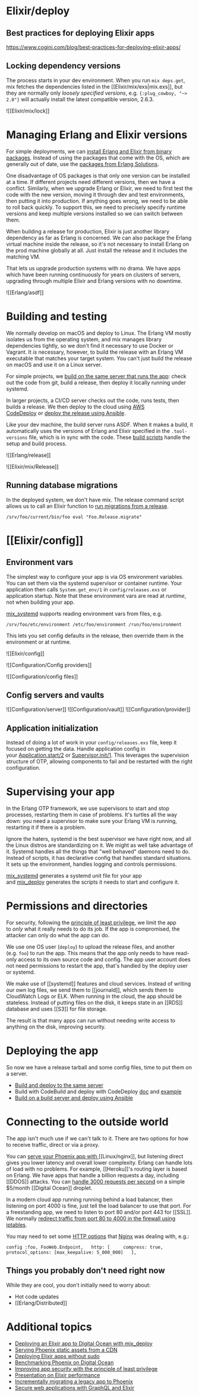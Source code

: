 # Elixir/deploy
## Best practices for deploying Elixir apps

https://www.cogini.com/blog/best-practices-for-deploying-elixir-apps/

## Locking dependency versions

The process starts in your dev environment. When you run `mix deps.get`, mix fetches the dependencies listed in the [[Elixir/mix/exs|mix.exs]], but they are normally only *loosely specified versions*, e.g. `{:plug_cowboy, "~> 2.0"}` will actually install the latest compatible version, 2.6.3.

![[Elixir/mix/lock]]

# Managing Erlang and Elixir versions

For simple deployments, we can [install Erlang and Elixir from binary packages](https://github.com/cogini/mix-deploy-example/tree/master/bin). Instead of using the packages that come with the OS, which are generally out of date, use the [packages from Erlang Solutions](https://www.erlang-solutions.com/resources/download.html).

One disadvantage of OS packages is that only one version can be installed at a time. If different projects need different versions, then we have a conflict. Similarly, when we upgrade Erlang or Elixir, we need to first test the code with the new version, moving it through dev and test environments, then putting it into production. If anything goes wrong, we need to be able to roll back quickly. To support this, we need to precisely specify runtime versions and keep multiple versions installed so we can switch between them.

When building a release for production, Elixir is just another library dependency as far as Erlang is concerned. We can also package the Erlang virtual machine inside the release, so it's not necessary to install Erlang on the prod machine globally at all. Just install the release and it includes the matching VM.

That lets us upgrade production systems with no drama. We have apps which have been running continuously for years on clusters of servers, upgrading through multiple Elixir and Erlang versions with no downtime.

![[Erlang/asdf]]

# Building and testing

We normally develop on macOS and deploy to Linux. The Erlang VM mostly isolates us from the operating system, and mix manages library dependencies tightly, so we don't find it necessary to use Docker or Vagrant. It _is_ necessary, however, to build the release with an Erlang VM executable that matches your target system. You can't just build the release on macOS and use it on a Linux server.

For simple projects, we [build on the same server that runs the app](https://www.cogini.com/blog/deploying-an-elixir-app-to-digital-ocean-with-mix-deploy/): check out the code from git, build a release, then deploy it locally running under systemd.

In larger projects, a CI/CD server checks out the code, runs tests, then builds a release. We then deploy to the cloud using [AWS CodeDeploy](https://github.com/cogini/mix_deploy#codedeploy) or [deploy the release using Ansible](https://www.cogini.com/blog/deploying-elixir-apps-with-ansible/).

Like your dev machine, the build server runs ASDF. When it makes a build, it automatically uses the versions of Erlang and Elixir specified in the `.tool-versions` file, which is in sync with the code. These [build scripts](https://github.com/cogini/mix-deploy-example/tree/master/bin) handle the setup and build process.

![[Erlang/release]]

![[Elixir/mix/Release]]

## Running database migrations

In the deployed system, we don't have mix. The release command script allows us to call an Elixir function to [run migrations from a release](https://www.cogini.com/blog/running-ecto-migrations-in-a-release/).

`/srv/foo/current/bin/foo eval "Foo.Release.migrate"`

# [[Elixir/config]]

## Environment vars

The simplest way to configure your app is via OS environment variables. You can set them via the systemd supervisor or container runtime. Your application then calls `System.get_env/1` in `config/releases.exs` or application startup. Note that these environment vars are read at _runtime_, not when building your app.

[mix_systemd](https://github.com/cogini/mix_systemd) supports reading environment vars from files, e.g.

`/srv/foo/etc/environment /etc/foo/environment /run/foo/environment`

This lets you set config defaults in the release, then override them in the environment or at runtime.

![[Elixir/config]]

![[Configuration/Config providers]]

![[Configuration/config files]]


## Config servers and vaults

![[Configuration/server]]
![[Configuration/vault]]
![[Configuration/provider]]


## Application initialization

Instead of doing a lot of work in your `config/releases.exs` file, keep it focused on getting the data. Handle application config in your [Application.start/2](https://hexdocs.pm/elixir/Application.html#start/2) or [Supervisor.init/1](https://hexdocs.pm/elixir/Supervisor.html#c:init/1). This leverages the supervision structure of OTP, allowing components to fail and be restarted with the right configuration.

# Supervising your app

In the Erlang OTP framework, we use supervisors to start and stop processes, restarting them in case of problems. It's turtles all the way down: you need a supervisor to make sure your Erlang VM is running, restarting it if there is a problem.

Ignore the haters, systemd is the best supervisor we have right now, and all the Linux distros are standardizing on it. We might as well take advantage of it. Systemd handles all the things that "well behaved" daemons need to do. Instead of scripts, it has declarative config that handles standard situations. It sets up the environment, handles logging and controls permissions.

[mix_systemd](https://github.com/cogini/mix_systemd) generates a systemd unit file for your app and [mix_deploy](https://github.com/cogini/mix_deploy) generates the scripts it needs to start and configure it.

# Permissions and directories

For security, following the [principle of least privilege](https://www.cogini.com/blog/improving-app-security-with-the-principle-of-least-privilege/), we limit the app to _only_ what it really needs to do its job. If the app is compromised, the attacker can only do what the app can do.

We use one OS user (`deploy`) to upload the release files, and another (e.g. `foo`) to run the app. This means that the app only needs to have read-only access to its own source code and config. The app user account does not need permissions to restart the app, that's handled by the deploy user or systemd.

We make use of [[systemd]] features and cloud services. Instead of writing our own log files, we send them to [[journald]], which sends them to CloudWatch Logs or ELK. When running in the cloud, the app should be stateless. Instead of putting files on the disk, it keeps state in an [[RDS]] database and uses [[S3]] for file storage.

The result is that many apps can run without needing write access to anything on the disk, improving security.

# Deploying the app

So now we have a release tarball and some config files, time to put them on a server.

-   [Build and deploy to the same server](https://www.cogini.com/blog/deploying-an-elixir-app-to-digital-ocean-with-mix-deploy/)
-   Build with CodeBuild and deploy with CodeDeploy [doc](https://github.com/cogini/mix_deploy#codedeploy) and [example](https://github.com/cogini/mix-deploy-example/blob/master/config/aws.exs)
-   [Build on a build server and deploy using Ansible](https://www.cogini.com/blog/deploying-elixir-apps-with-ansible/)

# Connecting to the outside world

The app isn't much use if we can't talk to it. There are two options for how to receive traffic, direct or via a proxy.

You can [serve your Phoenix app with ](https://www.cogini.com/blog/serving-your-phoenix-app-with-nginx/)[[Linux/nginx]], but listening direct gives you lower latency and overall lower complexity. Erlang can handle lots of load with no problems. For example, [[Heroku]]'s routing layer is based on Erlang. We have apps that handle a billion requests a day, including [[DDOS]] attacks. You can [handle 3000 requests per second](https://www.cogini.com/blog/benchmarking-phoenix-on-digital-ocean/) on a simple $5/month [[Digital Ocean]] droplet.

In a modern cloud app running running behind a load balancer, then listening on port 4000 is fine, just tell the load balancer to use that port. For a freestanding app, we need to listen to port 80 and/or port 443 for [[SSL]]. We normally [redirect traffic from port 80 to 4000 in the firewall using iptables](https://www.cogini.com/blog/port-forwarding-with-iptables/).

You may need to set some [HTTP options](https://ninenines.eu/docs/en/cowboy/2.6/manual/cowboy_http/) that [Nginx](https://www.nginx.com/) was dealing with, e.g.:

`config :foo, FooWeb.Endpoint,   http: [     compress: true,     protocol_options: [max_keepalive: 5_000_000]   ],`

## Things you probably don't need right now

While they are cool, you don't initially need to worry about:

-   Hot code updates
-   [[Erlang/Distributed]]

# Additional topics

-   [Deploying an Elixir app to Digital Ocean with mix_deploy](https://www.cogini.com/blog/deploying-an-elixir-app-to-digital-ocean-with-mix-deploy/)
-   [Serving Phoenix static assets from a CDN](https://www.cogini.com/blog/serving-phoenix-static-assets-from-a-cdn/)
-   [Deploying Elixir apps without sudo](https://www.cogini.com/blog/deploying-elixir-apps-without-sudo/)
-   [Benchmarking Phoenix on Digital Ocean](https://www.cogini.com/blog/benchmarking-phoenix-on-digital-ocean/)
-   [Improving app security with the principle of least privilege](https://www.cogini.com/blog/improving-app-security-with-the-principle-of-least-privilege/)
-   [Presentation on Elixir performance](https://www.cogini.com/blog/presentation-on-elixir-performance/)
-   [Incrementally migrating a legacy app to Phoenix](https://www.cogini.com/blog/incrementally-migrating-a-legacy-app-to-phoenix/)
-   [Secure web applications with GraphQL and Elixir](https://www.cogini.com/blog/secure-web-applications-with-graphql-and-elixir/)
